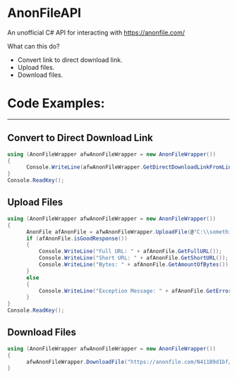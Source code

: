 # AnonFileAPI

An unofficial C# API for interacting with https://anonfile.com/


What can this do? 
  - Convert link to direct download link.
  - Upload files.
  - Download files.
  
 
# Code Examples:
___
## Convert to Direct Download Link
```c#
using (AnonFileWrapper afwAnonFileWrapper = new AnonFileWrapper())
{
      Console.WriteLine(afwAnonFileWrapper.GetDirectDownloadLinkFromLink("https://anonfile.com/N411B9d1bf/badstuff.txt"));
}
Console.ReadKey();
```

## Upload Files
```c#
using (AnonFileWrapper afwAnonFileWrapper = new AnonFileWrapper())
{
      AnonFile afAnonFile = afwAnonFileWrapper.UploadFile(@"C:\\something.exe");
      if (afAnonFile.isGoodResponse())
      {
          Console.WriteLine("Full URL: " + afAnonFile.GetFullURL());
          Console.WriteLine("Short URL: " + afAnonFile.GetShortURL());
          Console.WriteLine("Bytes: " + afAnonFile.GetAmountOfBytes());
      }
      else
      {
          Console.WriteLine("Exception Message: " + afAnonFile.GetErrorMessage());
      }
}
Console.ReadKey();
```

## Download Files
```c#
using (AnonFileWrapper afwAnonFileWrapper = new AnonFileWrapper())
{
      afwAnonFileWrapper.DownloadFile("https://anonfile.com/N411B9d1bf/badstuff.txt", @"C:\Users\Username\Downloads\badstuff.txt");
}
```

